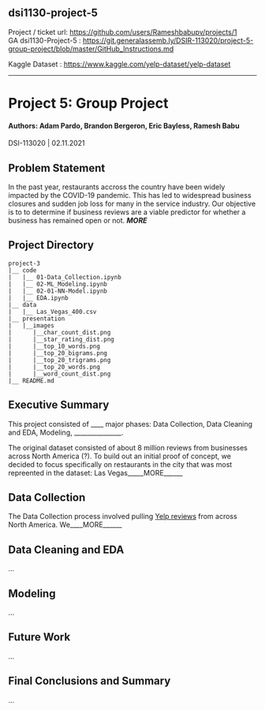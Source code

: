 ## dsi1130-project-5
Project / ticket url:  https://github.com/users/Rameshbabupv/projects/1 <br>
GA dsi1130-Project-5 : https://git.generalassemb.ly/DSIR-113020/project-5-group-project/blob/master/GitHub_Instructions.md


Kaggle Dataset : https://www.kaggle.com/yelp-dataset/yelp-dataset

---

# Project 5: Group Project
#### Authors: Adam Pardo, Brandon Bergeron, Eric Bayless, Ramesh Babu

DSI-113020 | 02.11.2021

## Problem Statement

In the past year, restaurants accross the country have been widely impacted by the COVID-19 pandemic. This has led to widespread business closures and sudden job loss for many in the service industry. Our objective is to to determine if business reviews are a viable predictor for whether a business has remained open or not. _____MORE_____  



## Project Directory
```
project-3
|__ code
|   |__ 01-Data_Collection.ipynb
|   |__ 02-ML_Modeling.ipynb
|   |__ 02-01-NN-Model.ipynb
|   |__ EDA.ipynb
|__ data
|   |__ Las_Vegas_400.csv
|__ presentation
|   |__images
|      |__char_count_dist.png
|      |__star_rating_dist.png
|      |__top_10_words.png
|      |__top_20_bigrams.png
|      |__top_20_trigrams.png
|      |__top_20_words.png
|      |__word_count_dist.png
|__ README.md
```

## Executive Summary

This project consisted of ____ major phases: Data Collection, Data Cleaning and EDA, Modeling, _______________. 

The original dataset consisted of about 8 million reviews from businesses across North America (?). To build out an initial proof of concept, we decided to focus specifically on restaurants in the city that was most repreented in the dataset: Las Vegas_____MORE______

## Data Collection

The Data Collection process involved pulling [Yelp reviews](https://www.kaggle.com/yelp-dataset/yelp-dataset) from across North America. We____MORE______

## Data Cleaning and EDA

...

## Modeling

...

## Future Work

... 


## Final Conclusions and Summary

...  